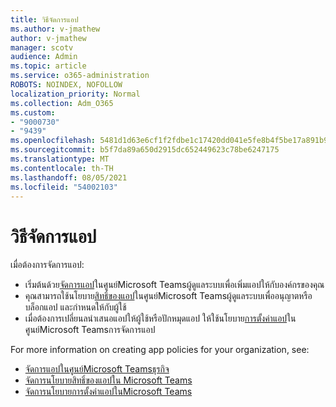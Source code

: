 ```yaml
---
title: วิธีจัดการแอป
ms.author: v-jmathew
author: v-jmathew
manager: scotv
audience: Admin
ms.topic: article
ms.service: o365-administration
ROBOTS: NOINDEX, NOFOLLOW
localization_priority: Normal
ms.collection: Adm_O365
ms.custom:
- "9000730"
- "9439"
ms.openlocfilehash: 5481d1d63e6cf1f2fdbe1c17420dd041e5fe8b4f5be17a891b9e0bf871d27baf
ms.sourcegitcommit: b5f7da89a650d2915dc652449623c78be6247175
ms.translationtype: MT
ms.contentlocale: th-TH
ms.lasthandoff: 08/05/2021
ms.locfileid: "54002103"
---
```

# <a name="how-to-manage-an-app"></a>วิธีจัดการแอป

เมื่อต้องการจัดการแอป:

- เริ่มต้นด้วย[จัดการแอป](https://admin.teams.microsoft.com/policies/manage-apps)ในศูนย์Microsoft Teamsผู้ดูแลระบบเพื่อเพิ่มแอปให้กับองค์กรของคุณ
- คุณสามารถใช้นโยบาย[สิทธิ์ของแอป](https://admin.teams.microsoft.com/policies/app-permission)ในศูนย์Microsoft Teamsผู้ดูแลระบบเพื่ออนุญาตหรือบล็อกแอป และกําหนดให้กับผู้ใช้
- เมื่อต้องการเปลี่ยนลนําเสนอแอปให้ผู้ใช้หรือปักหมุดแอป ให้ใช้นโยบาย[การตั้งค่าแอป](https://admin.teams.microsoft.com/policies/app-setup)ในศูนย์Microsoft Teamsการจัดการแอป

For more information on creating app policies for your organization, see:

- [จัดการแอปในศูนย์Microsoft Teamsธุรกิจ](https://docs.microsoft.com/MicrosoftTeams/manage-apps)
- [จัดการนโยบายสิทธิ์ของแอปใน Microsoft Teams](https://docs.microsoft.com/microsoftteams/teams-app-permission-policies)
- [จัดการนโยบายการตั้งค่าแอปในMicrosoft Teams](https://docs.microsoft.com/microsoftteams/teams-app-setup-policies)
